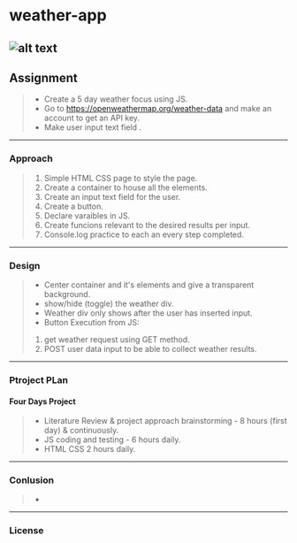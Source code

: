 # weather-app
![alt text](http://url/to/img.png)
---
## Assignment
> - Create a 5 day weather focus using JS.
> - Go to https://openweathermap.org/weather-data and make an account to get an API key.
> - Make user input text field .
---
### Approach
> 1. Simple HTML CSS page to style the page.
> 2. Create a container to house all the elements.
> 3. Create an input text field for the user.
> 3. Create a button.
> 4. Declare varaibles in JS.
> 5. Create funcions relevant to the desired results per input.
> 6. Console.log practice to each an every step completed.
---
### Design
> - Center container and it's elements and give a transparent background.
> - show/hide (toggle) the weather div.
> - Weather div only shows after the user has inserted input.
> - Button Execution from JS:
> 1. get weather request using GET method.
> 2. POST user data input to be able to collect weather results.
---
### Ptroject PLan
#### Four Days Project
> - Literature Review  & project approach brainstorming - 8 hours (first day) & continuously.
> - JS coding and testing - 6 hours daily.
> - HTML CSS 2 hours daily.
---
### Conlusion
> -
---
### License
> 

